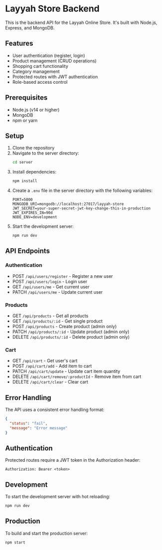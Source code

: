 # Layyah Store Backend

This is the backend API for the Layyah Online Store. It's built with Node.js, Express, and MongoDB.

## Features

- User authentication (register, login)
- Product management (CRUD operations)
- Shopping cart functionality
- Category management
- Protected routes with JWT authentication
- Role-based access control

## Prerequisites

- Node.js (v14 or higher)
- MongoDB
- npm or yarn

## Setup

1. Clone the repository
2. Navigate to the server directory:
   ```bash
   cd server
   ```
3. Install dependencies:
   ```bash
   npm install
   ```
4. Create a `.env` file in the server directory with the following variables:
   ```
   PORT=5000
   MONGODB_URI=mongodb://localhost:27017/layyah-store
   JWT_SECRET=your-super-secret-jwt-key-change-this-in-production
   JWT_EXPIRES_IN=90d
   NODE_ENV=development
   ```
5. Start the development server:
   ```bash
   npm run dev
   ```

## API Endpoints

### Authentication

- POST `/api/users/register` - Register a new user
- POST `/api/users/login` - Login user
- GET `/api/users/me` - Get current user
- PATCH `/api/users/me` - Update current user

### Products

- GET `/api/products` - Get all products
- GET `/api/products/:id` - Get single product
- POST `/api/products` - Create product (admin only)
- PATCH `/api/products/:id` - Update product (admin only)
- DELETE `/api/products/:id` - Delete product (admin only)

### Cart

- GET `/api/cart` - Get user's cart
- POST `/api/cart/add` - Add item to cart
- PATCH `/api/cart/update` - Update cart item quantity
- DELETE `/api/cart/remove/:productId` - Remove item from cart
- DELETE `/api/cart/clear` - Clear cart

## Error Handling

The API uses a consistent error handling format:

```json
{
  "status": "fail",
  "message": "Error message"
}
```

## Authentication

Protected routes require a JWT token in the Authorization header:

```
Authorization: Bearer <token>
```

## Development

To start the development server with hot reloading:

```bash
npm run dev
```

## Production

To build and start the production server:

```bash
npm start
```
